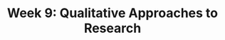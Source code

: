 ---
title: 'Week 9: Qualitative Approaches to Research'
description:
  'Module 5 is an introduction to qualitative research methodology used in social and health sciences. We look at how critical-social and constructivist-interpretive views have shaped knowledge production through qualitative research approaches.'
prev: /week8quantdesc
next: /week10qualdata
type: chapter
id: 10
---